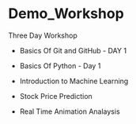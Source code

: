 # Demo_Workshop
 
Three Day Workshop  

* Basics Of Git and GitHub - DAY 1

* Basics Of Python - Day 1

* Introduction to Machine Learning

* Stock Price Prediction

* Real Time Animation Analaysis
